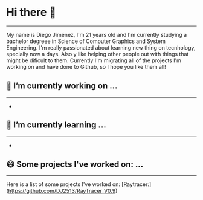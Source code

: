 # Hi there 👋
-------------------------------------------------------------------
My name is Diego Jiménez, I'm 21 years old and I'm currently studying a bachelor degreee in Science of Computer Graphics and System Engineering.
I'm really passionated about learning new thing on tecnhology, specially now a days. Also y like helping other people out with things that might be dificult to them. 
Currently I'm migrating all of the projects I'm working on and have done to Github, so I hope you  like them all!

## 🔭 I’m currently working on ...
--------------------------------------------------------------------
-

## 🌱 I’m currently learning ...
---------------------------------------------------------------------
-

## 😄 Some projects I've worked on: ...
---------------------------------------------------------------------
Here is a list of some projects I've worked on:
[Raytracer:]
(https://github.com/DJ2513/RayTracer_V0.9)



<!--
**DJ2513/DJ2513** is a ✨ _special_ ✨ repository because its `README.md` (this file) appears on your GitHub profile.

Here are some ideas to get you started:

- 👯 I’m looking to collaborate on ...
- 🤔 I’m looking for help with ...
- 💬 Ask me about ...
- 📫 How to reach me: ...
- ⚡ Fun fact: ...
-->
